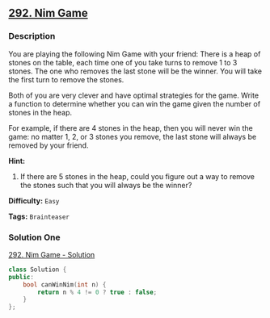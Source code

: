 ## [292. Nim Game](https://leetcode.com/problems/nim-game/#/description)

### Description

You are playing the following Nim Game with your friend: There is a heap of stones on the table, each time one of you take turns to remove 1 to 3 stones. The one who removes the last stone will be the winner. You will take the first turn to remove the stones.

Both of you are very clever and have optimal strategies for the game. Write a function to determine whether you can win the game given the number of stones in the heap.

For example, if there are 4 stones in the heap, then you will never win the game: no matter 1, 2, or 3 stones you remove, the last stone will always be removed by your friend.

**Hint:**

1. If there are 5 stones in the heap, could you figure out a way to remove the stones such that you will always be the winner?

**Difficulty:** `Easy`

**Tags:** `Brainteaser`

### Solution One

[292. Nim Game - Solution](https://leetcode.com/problems/nim-game/solution/)

```c++
class Solution {
public:
    bool canWinNim(int n) {
        return n % 4 != 0 ? true : false;
    }
};
```
